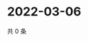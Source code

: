 # 2022-03-06

共 0 条

<!-- BEGIN WEIBO -->
<!-- 最后更新时间 Sun Mar 06 2022 01:11:14 GMT+0800 (China Standard Time) -->

<!-- END WEIBO -->
